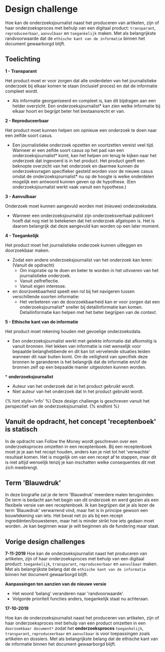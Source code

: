# Design challenge

Hoe kan de onderzoeksjournalist naast het produceren van artikelen, zijn of haar onderzoeksproces met behulp van een digitaal product: `transparant`, `reproduceerbaar`, `aanvulbaar` en `toegankelijk` maken. Met als belangrijkste randvoorwaarde dat de `ethische kant van de informatie` binnen het document gewaarborgd blijft.  

## Toelichting


__1 - Transparant__

Het product moet er voor zorgen dat alle onderdelen van het journalistieke onderzoek bij elkaar komen te staan (inclusief proces) en dat de informatie compleet wordt.

* Als informatie georganiseerd en compleet is, kan dit bijdragen aan een helder overzicht. Een onderzoeksjournalist\* kan zien welke informatie bij elkaar hoort en begrijpt beter het bestaansrecht er van.


__2 - Reproduceerbaar__

Het product moet kunnen helpen om opnieuw een onderzoek te doen naar een zelfde soort casus.

* Een journalistieke onderzoek opzetten en voortzetten vereist veel tijd. Wanneer er een zelfde soort casus op het pad van een onderzoeksjournalist\* komt, kan het helpen om terug te kijken naar het onderzoek dat ingevoerd is in het product. Het product geeft een beknopte overzicht van het onderzoek en daarmee kunnen de onderzoeksvragen specifieker gesteld worden voor de nieuwe casus omdat de onderzoeksjournalist\* nu op de hoogte is welke onderdelen mogelijk een antwoord kunnen geven op de hypothese. (Een onderzoeksjournalist werkt vaak vanuit een hypothese.)


__3 - Aanvulbaar__

Onderzoek moet kunnen aangevuld worden met (nieuwe) onderzoeksdata.

* Wanneer een onderzoeksjournalist zijn onderzoeksverhaal publiceert hoeft dat nog niet te betekenen dat het onderzoek afgelopen is. Het is daarom belangrijk dat deze aangevuld kan worden op een later moment.

__4 - Toegankelijk__

Het product moet het journalistieke onderzoek kunnen uitleggen en doorzoekbaar maken.

* Zodat een andere onderzoeksjournalist van het onderzoek kan leren: (Vanuit de opdracht)
  * Om inspiratie op te doen en beter te worden in het uitvoeren van het journalistieke onderzoek.
  * Vanuit zelfreflectie.
  * Vanuit eigen interesse.
* en doorzoekbaarheid speelt een rol bij het navigeren tussen verschillende soorten informatie:
  * Het verbeteren van de doorzoekbaarheid kan er voor zorgen dat een onderzoeksjournalist\* sneller bij detailinformatie kan komen. Detailinformatie kan helpen met het beter begrijpen van de context.


__5 - Ethische kant van de informatie__

Het product moet rekening houden met gevoelige onderzoeksdata.

* Een onderzoeksjournalist werkt met gelekte informatie dat afkomstig is vanuit bronnen. Het lekken van informatie is niet wenselijk voor bepaalde belanghebbende en dit kan tot vervelende situaties leiden wanneer dit naar buiten komt. Om de veiligheid van specifiek deze bronnen te garanderen is het belangrijk dat de informatie en/of de bronnen zelf op een bepaalde manier uitgesloten kunnen worden.


\* __onderzoeksjournalist__
* Auteur van het onderzoek dat in het product gebruikt wordt.
* Niet auteur van het onderzoek dat in het product gebruikt wordt.

{% hint style='info' %}
Deze design challenge is geschreven vanuit het perspectief van de onderzoeksjournalist.
{% endhint %}


## Vanuit de opdracht, het concept 'receptenboek' is statisch
In de opdracht van Follow the Money wordt geschreven over een onderzoeksproces omzetten in een receptenboek. Bij een receptenboek moet je je aan het recept houden, anders kan je niet tot het 'verwachte' resultaat komen. Het is mogelijk om van een recept af te stappen, maar dit is niet altijd wenselijk tenzij je kan inschatten welke consequenties dit met zich meebrengt.

## Term 'Blauwdruk'
In deze biografie zal je de term 'Blauwdruk' meerdere malen terugvinden. De term is bedacht aan het begin van dit onderzoek en werd gezien als een flexibele versie van een receptenboek. Ik kan begrijpen dat je als lezer de term 'Blauwdruk' verwarrend vind, maar het is in principe gewoon een bouwtekening van iets. Het bevat net zo als bij een recept ingrediënten/bouwstenen, maar het is minder strikt hoe iets gedaan moet worden. Je kan beginnen waar je wilt beginnen als de fundering maar staat.



## Vorige design challenges

__7-11-2019__
Hoe kan de onderzoeksjournalist naast het produceren van artikelen, zijn of haar onderzoeksproces met behulp van een digitaal product: `toegankelijk`, `transparant`, `reproduceerbaar` en `aanvulbaar` maken. Met als belangrijkste belang dat de `ethische kant van de informatie` binnen het document gewaarborgd blijft.  

__Aanpassingen ten aanzien van de nieuwe versie__
* Het woord 'belang' veranderen naar 'randvoorwaarde'.
* Volgorde prioriteit functies anders, toegankelijk staat nu achteraan.

__17-10-2019__

Hoe kan de onderzoeksjournalist naast het produceren van artikelen, zijn of haar onderzoeksproces met behulp van een product omzetten in een `doorzoekbaar document*` zodat het __onderzoeksproces__  `toegankelijk`, `transparant`, `reproduceerbaar` en `aanvulbaar` is voor toepassingen zoals artikelen en dossiers. Met als belangrijkste belang dat de ethische kant van de informatie binnen het document gewaarborgd blijft.  


